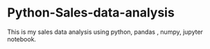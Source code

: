 # Python-Sales-data-analysis
This is my sales data analysis using python, pandas , numpy, jupyter notebook.
